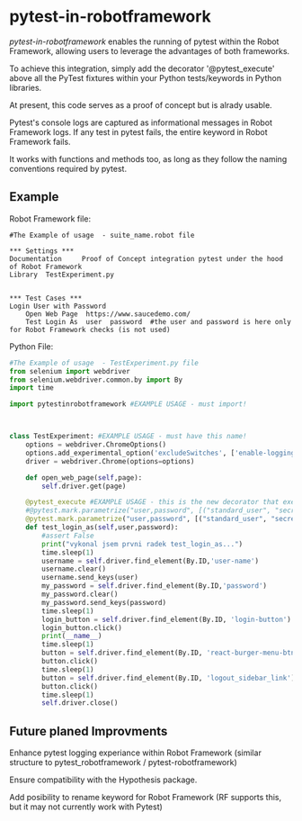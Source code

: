 # pytest-in-robotframework
*pytest-in-robotframework* enables the running of pytest within the Robot Framework, allowing users to leverage the advantages of both frameworks.

To achieve this integration, simply add the decorator '\@pytest_execute' above all the PyTest fixtures within your Python tests/keywords in Python libraries.

At present, this code serves as a proof of concept but is alrady usable.

Pytest's console logs are captured as informational messages in Robot Framework logs. If any test in pytest fails, the entire keyword in Robot Framework fails.

It works with functions and methods too, as long as they follow the naming conventions required by pytest.

## Example

Robot Framework file:
```robotframework
#The Example of usage  - suite_name.robot file

*** Settings ***
Documentation     Proof of Concept integration pytest under the hood of Robot Framework
Library  TestExperiment.py


*** Test Cases ***
Login User with Password
    Open Web Page  https://www.saucedemo.com/
    Test Login As  user  password  #the user and password is here only for Robot Framework checks (is not used)
```

Python File: 
```python
#The Example of usage  - TestExperiment.py file
from selenium import webdriver
from selenium.webdriver.common.by import By
import time

import pytestinrobotframework #EXAMPLE USAGE - must import!



class TestExperiment: #EXAMPLE USAGE - must have this name!
    options = webdriver.ChromeOptions()
    options.add_experimental_option('excludeSwitches', ['enable-logging'])
    driver = webdriver.Chrome(options=options)

    def open_web_page(self,page): 
        self.driver.get(page)

    @pytest_execute #EXAMPLE USAGE - this is the new decorator that execute the keyword in PyTest instead Robot Framework!
    #@pytest.mark.parametrize("user,password", [("standard_user", "secret_sauce"),("locked_out_user", "secret_sauce"),("problem_user", "secret_sauce")]) #failing example
    @pytest.mark.parametrize("user,password", [("standard_user", "secret_sauce"),("problem_user", "secret_sauce")]) #passing example
    def test_login_as(self,user,password):
        #assert False
        print("vykonal jsem prvni radek test_login_as...")
        time.sleep(1)
        username = self.driver.find_element(By.ID,'user-name')
        username.clear()
        username.send_keys(user)
        my_password = self.driver.find_element(By.ID,'password')
        my_password.clear()
        my_password.send_keys(password)
        time.sleep(1)
        login_button = self.driver.find_element(By.ID, 'login-button')
        login_button.click()
        print(__name__)
        time.sleep(1)
        button = self.driver.find_element(By.ID, 'react-burger-menu-btn')
        button.click()
        time.sleep(1)
        button = self.driver.find_element(By.ID, 'logout_sidebar_link')
        button.click()
        time.sleep(1)
        self.driver.close()
```

## Future planed Improvments 
 Enhance pytest logging experiance within Robot Framework (similar structure to pytest_robotframework / pytest-robotframework)

 Ensure compatibility with the Hypothesis package.

 Add posibility to rename keyword for Robot Framework (RF supports this, but it may not currently work with Pytest)
